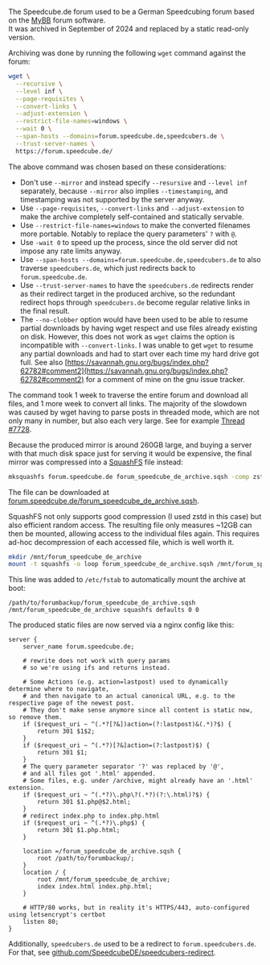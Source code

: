 The Speedcube.de forum used to be a German Speedcubing forum based on the [MyBB](https://mybb.com/) forum software.  
It was archived in September of 2024 and replaced by a static read-only version.

Archiving was done by running the following `wget` command against the forum:
```bash
wget \
  --recursive \
  --level inf \
  --page-requisites \
  --convert-links \
  --adjust-extension \
  --restrict-file-names=windows \
  --wait 0 \
  --span-hosts --domains=forum.speedcube.de,speedcubers.de \
  --trust-server-names \
  https://forum.speedcube.de/
```

The above command was chosen based on these considerations:
- Don't use `--mirror` and instead specify `--resursive` and `--level inf` separately, because `--mirror` also implies `--timestamping`,
  and timestamping was not supported by the server anyway.
- Use `--page-requisites`, `--convert-links` and `--adjust-extension` to make the archive completely self-contained and statically servable.
- Use `--restrict-file-names=windows` to make the converted filenames more portable. Notably to replace the query parameters' `?` with `@`.
- Use `-wait 0` to speed up the process, since the old server did not impose any rate limits anyway.
- Use `--span-hosts --domains=forum.speedcube.de,speedcubers.de` to also traverse `speedcubers.de`, which just redirects back to `forum.speedcube.de`.
- Use `--trust-server-names` to have the `speedcubers.de` redirects render as their redirect target in the produced archive,
  so the redundant redirect hops through `speedcubers.de` become regular relative links in the final result.
- The `--no-clobber` option would have been used to be able to resume partial downloads by having wget respect and use files already existing on disk.
  However, this does not work as `wget` claims the option is incompatible with `--convert-links`.
  I was unable to get `wget` to resume any partial downloads and had to start over each time my hard drive got full.
  See also [https://savannah.gnu.org/bugs/index.php?62782#comment2](https://savannah.gnu.org/bugs/index.php?62782#comment2) for a comment of mine on the gnu issue tracker.

The command took 1 week to traverse the entire forum and download all files, and 1 more week to convert all links.
The majority of the slowdown was caused by wget having to parse posts in threaded mode,
which are not only many in number, but also each very large. See for example [Thread #7728](https://forum.speedcube.de/showthread.php?tid=7728&pid=197793&mode=threaded).

Because the produced mirror is around 260GB large, and buying a server with that much disk space just for serving it would be expensive,
the final mirror was compressed into a [SquashFS](https://docs.kernel.org/filesystems/squashfs.html) file instead:

```sh
mksquashfs forum.speedcube.de forum_speedcube_de_archive.sqsh -comp zstd
```

The file can be downloaded at [forum.speedcube.de/forum_speedcube_de_archive.sqsh](https://forum.speedcube.de/forum_speedcube_de_archive.sqsh).

SquashFS not only supports good compression (I used zstd in this case) but also efficient random access.
The resulting file only measures ~12GB can then be mounted, allowing access to the individual files again.
This requires ad-hoc decompression of each accessed file, which is well worth it.

```sh
mkdir /mnt/forum_speedcube_de_archive
mount -t squashfs -o loop forum_speedcube_de_archive.sqsh /mnt/forum_speedcube_de_archive
```

This line was added to `/etc/fstab` to automatically mount the archive at boot:
```
/path/to/forumbackup/forum_speedcube_de_archive.sqsh /mnt/forum_speedcube_de_archive squashfs defaults 0 0
```

The produced static files are now served via a nginx config like this:
```nginx
server {
    server_name forum.speedcube.de;

    # rewrite does not work with query params
    # so we're using ifs and returns instead.

    # Some Actions (e.g. action=lastpost) used to dynamically determine where to navigate,
    # and then navigate to an actual canonical URL, e.g. to the respective page of the newest post.
    # They don't make sense anymore since all content is static now, so remove them.
    if ($request_uri ~ ^(.*?[?&])action=(?:lastpost)&(.*)?$) {
        return 301 $1$2;
    }
    if ($request_uri ~ ^(.*?)[?&]action=(?:lastpost)$) {
        return 301 $1;
    }
    # The query parameter separator '?' was replaced by '@',
    # and all files got '.html' appended.
    # Some files, e.g. under /archive, might already have an '.html' extension.
    if ($request_uri ~ ^(.*?)\.php\?(.*?)(?:\.html)?$) {
        return 301 $1.php@$2.html;
    }
    # redirect index.php to index.php.html
    if ($request_uri ~ ^(.*?)\.php$) {
        return 301 $1.php.html;
    }

    location =/forum_speedcube_de_archive.sqsh {
        root /path/to/forumbackup/;
    }
    location / {
        root /mnt/forum_speedcube_de_archive;
        index index.html index.php.html;
    }

    # HTTP/80 works, but in reality it's HTTPS/443, auto-configured using letsencrypt's certbot
    listen 80;
}
```

Additionally, `speedcubers.de` used to be a redirect to `forum.speedcubers.de`. For that, see [github.com/SpeedcubeDE/speedcubers-redirect](https://github.com/SpeedcubeDE/speedcubers-redirect).
